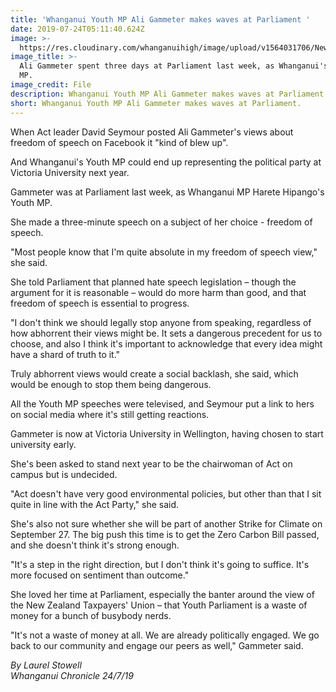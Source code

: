 ```yaml
---
title: 'Whanganui Youth MP Ali Gammeter makes waves at Parliament '
date: 2019-07-24T05:11:40.624Z
image: >-
  https://res.cloudinary.com/whanganuihigh/image/upload/v1564031706/News/Ali_Gammeter.Chron_24.7.19.jpg
image_title: >-
  Ali Gammeter spent three days at Parliament last week, as Whanganui's Youth
  MP. 
image_credit: File
description: Whanganui Youth MP Ali Gammeter makes waves at Parliament.
short: Whanganui Youth MP Ali Gammeter makes waves at Parliament.
---
```

When Act leader David Seymour posted Ali Gammeter's views about freedom of speech on Facebook it "kind of blew up".

And Whanganui's Youth MP could end up representing the political party at Victoria University next year.

Gammeter was at Parliament last week, as Whanganui MP Harete Hipango's Youth MP.

She made a three-minute speech on a subject of her choice - freedom of speech.

"Most people know that I'm quite absolute in my freedom of speech view," she said.

She told Parliament that planned hate speech legislation – though the argument for it is reasonable – would do more harm than good, and that freedom of speech is essential to progress.

"I don't think we should legally stop anyone from speaking, regardless of how abhorrent their views might be. It sets a dangerous precedent for us to choose, and also I think it's important to acknowledge that every idea might have a shard of truth to it."

Truly abhorrent views would create a social backlash, she said, which would be enough to stop them being dangerous.

All the Youth MP speeches were televised, and Seymour put a link to hers on social media where it's still getting reactions.

Gammeter is now at Victoria University in Wellington, having chosen to start university early.

She's been asked to stand next year to be the chairwoman of Act on campus but is undecided.

"Act doesn't have very good environmental policies, but other than that I sit quite in line with the Act Party," she said.

She's also not sure whether she will be part of another Strike for Climate on September 27. The big push this time is to get the Zero Carbon Bill passed, and she doesn't think it's strong enough.

"It's a step in the right direction, but I don't think it's going to suffice. It's more focused on sentiment than outcome."

She loved her time at Parliament, especially the banter around the view of the New Zealand Taxpayers' Union – that Youth Parliament is a waste of money for a bunch of busybody nerds.

"It's not a waste of money at all. We are already politically engaged. We go back to our community and engage our peers as well," Gammeter said.

_By Laurel Stowell_  
_Whanganui Chronicle 24/7/19_
